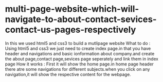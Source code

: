 # multi-page-website-which-will-navigate-to-about-contact-sevices-contact-us-pages-respectively
In this we used html5 and css3 to build a mutlipage website 
What to do : Using html5 and css3 we just need to create index page.in that you have header and navigations and basic ionformation about company.and create the about page,contact page,sevices page seperately and link them in index page
How it works : First it will show the home page.in home page header there atre some navigations for different subjects.when you click on any navigation,it will show the respective content for the webpage.
